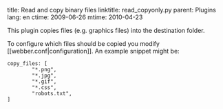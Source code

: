 title: Read and copy binary files
linktitle: read_copyonly.py
parent: Plugins
lang: en
ctime: 2009-06-26
mtime: 2010-04-23

This plugin copies files (e.g. graphics files) into the destination
folder.

To configure which files should be copied you modify
[[webber.conf|configuration]]. An example snippet might be:

	copy_files: [
	        "*.png",
        	"*.jpg",
	        "*.gif",
	        "*.css",
	        "robots.txt",
	]
